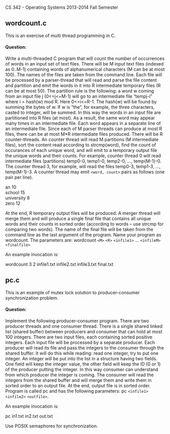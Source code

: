 CS 342 - Operating Systems 2013-2014 Fall Semester

## wordcount.c

This is an exercise of multi thread programming in C.

#### Question:

Write a multi-threaded C program that will count the number of occurrences of words in 
an input set of text files. There will be M input text files (indexed as 0..M-1) containing 
words of alphanumerical characters (M can be at most 100). The names of the files are 
taken from the command line. Each file will be processed by a parser-thread that will 
read and parse the file content and partition and emit the words in it into R intermediate 
temporary files (R can be at most 50). The partition rule is the following: a word w 
coming from an input file j (0<=j<=M-1) will go to an intermediate file “tempj-i” where i 
= hash(w) mod R. Here 0<=i<=R-1. The hash(w) will be found by summing the bytes of 
w. If w is “the”, for example, the three characters, casted to integer, will be summed. In 
this way the words in an input file are partitioned into R files (at most). As a result, the 
same word may appear many times in an intermediate file. Each word appears in a 
separate line of an intermediate file. Since each of M parser threads can produce at most 
R files, there can be at most M*R intermediate files produced. 
There will be R counter-threads. An counter thread will read M partitions (M 
intermediate files), sort the content read according to strcmp(word), find the count of 
occurances of each unique word, and will emit to a temporary output file the unique 
words and their counts. For example, counter thread 0 will read intermediate files 
(partitions) temp0-0, temp1-0, temp2-0, …, temp(M-1)-0. The counter thread 3, for 
example, will read the files temp0-3, temp1-3, …, temp(M-1)-3. A counter thread may 
emit `<word, count>` pairs as follows (one pair per line). 

an 10  
school 15  
university 8  
zero 12  

At the end, R temporary output files will be produced. A merger thread will merge them 
and will produce a single final file that contains all unique words and their counts in 
sorted order (according to words – use strcmp for comparing two words). The name of 
the final file will be taken from the command line as the last argument of the program. 
Name your program as wordcount. The parameters are: 
wordcount `<M>` `<R>` `<infile1>` … `<infileM>` `<finalfile>`

An example invocation is: 

wordcount 3 2 infile1.txt infile2.txt infile3.txt final.txt

## pc.c

This is an example of mutex lock solution to producer-consumer synchronization problem.

#### Question:

Implement the following producer-consumer program. There are two producer threads 
and one consumer thread. There is a single shared linked list (shared buffer) between 
producers and consumer that can hold at most 100 integers. There are two input files, 
each containing sorted positive integers. Each input file will be processed by a separate 
producer. Each producer will read its file and pass the integers to the consumer through 
the shared buffer. It will do this while reading: read one integer, try to put one integer. An 
integer will be put into the list in a structure having two fields. One field will keep the 
integer value, the other field will keep the ID (0 or 1) of the producer putting the integer. 
In this way consumer can understand from which producer the integer is coming. The 
consumer will read the integers from the shared buffer and will merge them and write 
them in sorted order to an output file. At the end, output file is in sorted order. Program is 
called pc and has the following parameters: pc `<infile1>` `<infile2>` `<outfile>`.

An example invocation is: 

pc in1.txt in2.txt out.txt

Use POSIX semaphores for synchronization. 